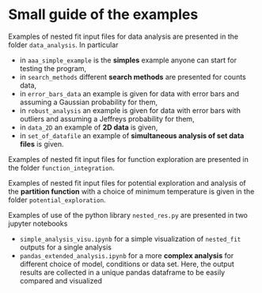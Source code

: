 # Small guide of the examples

 Examples of nested fit input files for data analysis are presented in the folder `data_analysis`. In particular
- in `aaa_simple_example` is the **simples** example anyone can start for testing the program,
- in `search_methods` different **search methods** are presented for counts data, 
- in `error_bars_data` an example is given for data with error bars and assuming a Gaussian probability for them, 
- in `robust_analysis` an example is given for data with error bars with outliers and assuming a Jeffreys probability for them, 
- in `data_2D` an example of **2D data** is given,
- in `set_of_datafile` an example of **simultaneous analysis of set data files** is given.

Examples of nested fit input files for function exploration are presented in the folder `function_integration`. 

Examples of nested fit input files for potential exploration and analysis of the **partition function** with a choice of minimum temperature is given in the folder `potential_exploration`.


Examples of use of the python library `nested_res.py` are presented in two jupyter notebooks
- `simple_analysis_visu.ipynb` for a simple visualization of `nested_fit` outputs for a single analysis
- `pandas_extended_analysis.ipynb` for a more **complex analysis** for different choice of model, conditions or data set. Here, the output results are collected in a unique pandas dataframe to be easily compared and visualized 